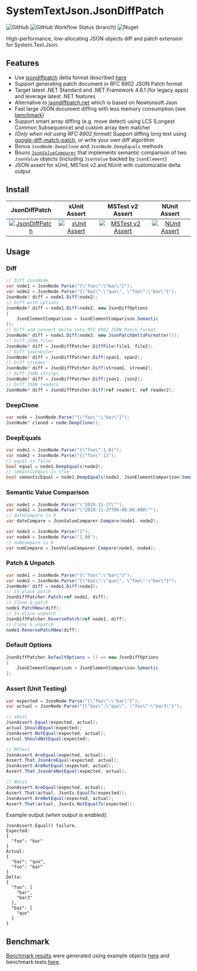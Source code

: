 # SystemTextJson.JsonDiffPatch

![GitHub](https://img.shields.io/github/license/weichch/system-text-json-jsondiffpatch?color=blueviolet) ![GitHub Workflow Status (branch)](https://img.shields.io/github/workflow/status/weichch/system-text-json-jsondiffpatch/build-and-test/main) ![Nuget](https://img.shields.io/nuget/dt/SystemTextJson.JsonDiffPatch?color=important)

High-performance, low-allocating JSON objects diff and patch extension for System.Text.Json.

## Features

- Use [jsondiffpatch](https://github.com/benjamine/jsondiffpatch) delta format described [here](https://github.com/benjamine/jsondiffpatch/blob/master/docs/deltas.md)
- Support generating patch document in RFC 6902 JSON Patch format
- Target latest .NET Standard and .NET Framework 4.6.1 (for legacy apps) and leverage latest .NET features
- Alternative to [jsondiffpatch.net](https://github.com/wbish/jsondiffpatch.net) which is based on Newtonsoft.Json
- Fast large JSON document diffing with less memory consumption (see [benchmark](https://github.com/weichch/system-text-json-jsondiffpatch/blob/main/Benchmark.md))
- Support smart array diffing (e.g. move detect) using LCS (Longest Common Subsequence) and custom array item matcher
- _(Only when not using RFC 6902 format)_ Support diffing long text using [google-diff-match-patch](http://code.google.com/p/google-diff-match-patch/), or write your own diff algorithm
- Bonus `JsonNode.DeepClone` and `JsonNode.DeepEquals` methods
- Bouns [`JsonValueComparer`](https://github.com/weichch/system-text-json-jsondiffpatch/blob/main/src/SystemTextJson.JsonDiffPatch/JsonValueComparer.cs) that implements semantic comparison of two `JsonValue` objects (including `JsonValue` backed by `JsonElement`)
- JSON assert for xUnit, MSTest v2 and NUnit with customizable delta output

## Install

|                                                                        JsonDiffPatch                                                                        |                                                                              xUnit Assert                                                                              |                                                                               MSTest v2 Assert                                                                               |                                                                              NUnit Assert                                                                              |
|:-----------------------------------------------------------------------------------------------------------------------------------------------------------:|:----------------------------------------------------------------------------------------------------------------------------------------------------------------------:|:----------------------------------------------------------------------------------------------------------------------------------------------------------------------------:|:----------------------------------------------------------------------------------------------------------------------------------------------------------------------:|
| [![JsonDiffPatch](https://img.shields.io/nuget/vpre/SystemTextJson.JsonDiffPatch?style=flat)](https://www.nuget.org/packages/SystemTextJson.JsonDiffPatch/) | [![xUnit Assert](https://img.shields.io/nuget/vpre/SystemTextJson.JsonDiffPatch.Xunit?style=flat)](https://www.nuget.org/packages/SystemTextJson.JsonDiffPatch.Xunit/) | [![MSTest v2 Assert](https://img.shields.io/nuget/vpre/SystemTextJson.JsonDiffPatch.MSTest?style=flat)](https://www.nuget.org/packages/SystemTextJson.JsonDiffPatch.MSTest/) | [![NUnit Assert](https://img.shields.io/nuget/vpre/SystemTextJson.JsonDiffPatch.NUnit?style=flat)](https://www.nuget.org/packages/SystemTextJson.JsonDiffPatch.NUnit/) |

## Usage

### Diff

```csharp
// Diff JsonNode
var node1 = JsonNode.Parse("{\"foo\":\"bar\"}");
var node2 = JsonNode.Parse("{\"baz\":\"qux\", \"foo\":\"bar\"}");
JsonNode? diff = node1.Diff(node2);
// Diff with options
JsonNode? diff = node1.Diff(node2, new JsonDiffOptions
{
    JsonElementComparison = JsonElementComparison.Semantic
});
// Diff and convert delta into RFC 6902 JSON Patch format
JsonNode? diff = node1.Diff(node2, new JsonPatchDeltaFormatter());
// Diff JSON files
JsonNode? diff = JsonDiffPatcher.DiffFile(file1, file2);
// Diff Span<byte>
JsonNode? diff = JsonDiffPatcher.Diff(span1, span2);
// Diff streams
JsonNode? diff = JsonDiffPatcher.Diff(stream1, stream2);
// Diff JSON strings
JsonNode? diff = JsonDiffPatcher.Diff(json1, json2);
// Diff JSON readers
JsonNode? diff = JsonDiffPatcher.Diff(ref reader1, ref reader2);
```

### DeepClone

```csharp
var node = JsonNode.Parse("{\"foo\":\"bar\"}");
JsonNode? cloned = node.DeepClone();
```

### DeepEquals

```csharp
var node1 = JsonNode.Parse("{\"foo\":1.0}");
var node2 = JsonNode.Parse("{\"foo\":1}");
// equal is false
bool equal = node1.DeepEquals(node2);
// semanticEqual is true
bool semanticEqual = node1.DeepEquals(node2, JsonElementComparison.Semantic);
```

### Semantic Value Comparison
```csharp
var node1 = JsonNode.Parse("\"2019-11-27\"");
var node2 = JsonNode.Parse("\"2019-11-27T00:00:00.000\"");
// dateCompare is 0
var dateCompare = JsonValueComparer.Compare(node1, node2);

var node3 = JsonNode.Parse("1");
var node4 = JsonNode.Parse("1.00");
// numCompare is 0
var numCompare = JsonValueComparer.Compare(node3, node4);
```

### Patch & Unpatch

```csharp
var node1 = JsonNode.Parse("{\"foo\":\"bar\"}");
var node2 = JsonNode.Parse("{\"baz\":\"qux\", \"foo\":\"bar\"}");
JsonNode? diff = node1.Diff(node2);
// In-place patch
JsonDiffPatcher.Patch(ref node1, diff);
// Clone & patch
node1.PatchNew(diff);
// In-place unpatch
JsonDiffPatcher.ReversePatch(ref node1, diff);
// Clone & unpatch
node1.ReversePatchNew(diff);
```

### Default Options

```csharp
JsonDiffPatcher.DefaultOptions = () => new JsonDiffOptions
{
    JsonElementComparison = JsonElementComparison.Semantic
};
```

### Assert (Unit Testing)

```csharp
var expected = JsonNode.Parse("{\"foo\":\"bar\"}");
var actual = JsonNode.Parse("{\"baz\":\"qux\", \"foo\":\"bar3\"}");

// xUnit
JsonAssert.Equal(expected, actual);
actual.ShouldEqual(expected);
JsonAssert.NotEqual(expected, actual);
actual.ShouldNotEqual(expected);

// MSTest
JsonAssert.AreEqual(expected, actual);
Assert.That.JsonAreEqual(expected, actual);
JsonAssert.AreNotEqual(expected, actual);
Assert.That.JsonAreNotEqual(expected, actual);

// NUnit
JsonAssert.AreEqual(expected, actual);
Assert.That(actual, JsonIs.EqualTo(expected));
JsonAssert.AreNotEqual(expected, actual);
Assert.That(actual, JsonIs.NotEqualTo(expected));
```

Example output _(when output is enabled)_:
```
JsonAssert.Equal() failure.
Expected:
{
  "foo": "bar"
}
Actual:
{
  "baz": "qux",
  "foo": "bar"
}
Delta:
{
  "foo": [
    "bar",
    "bar3"
  ],
  "baz": [
    "qux"
  ]
}
```

## Benchmark

[Benchmark results](https://github.com/weichch/system-text-json-jsondiffpatch/blob/main/Benchmark.md) were generated using example objects [here](https://github.com/weichch/system-text-json-jsondiffpatch/tree/main/test/Examples) and benchmark tests [here](https://github.com/weichch/system-text-json-jsondiffpatch/tree/main/test/SystemTextJson.JsonDiffPatch.Benchmark/).